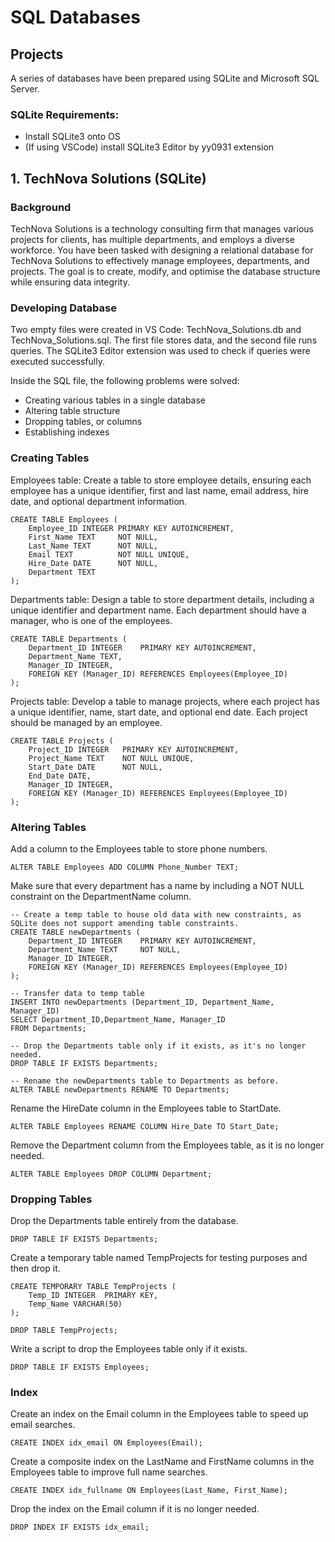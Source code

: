 # SQL Databases

## Projects

A series of databases have been prepared using SQLite and Microsoft SQL Server.


### SQLite Requirements:
 - Install SQLite3 onto OS
 - (If using VSCode) install SQLite3 Editor by yy0931 extension


## 1. TechNova Solutions (SQLite)

### Background

TechNova Solutions is a technology consulting firm that manages various projects for clients, has multiple departments, and employs a diverse workforce. You have been tasked with designing a relational database for TechNova Solutions to effectively manage employees, departments, and projects. The goal is to create, modify, and optimise the database structure while ensuring data integrity.


### Developing Database

Two empty files were created in VS Code: TechNova_Solutions.db and TechNova_Solutions.sql. The first file stores data, and the second file runs queries. The SQLite3 Editor extension was used to check if queries were executed successfully.

Inside the SQL file, the following problems were solved:
 - Creating various tables in a single database
 - Altering table structure
 - Dropping tables, or columns
 - Establishing indexes


### Creating Tables

Employees table: Create a table to store employee details, ensuring each employee has a unique identifier, first and last name, email address, hire date, and optional department information.
```
CREATE TABLE Employees (
    Employee_ID INTEGER PRIMARY KEY AUTOINCREMENT,
    First_Name TEXT     NOT NULL,
    Last_Name TEXT      NOT NULL,
    Email TEXT          NOT NULL UNIQUE,
    Hire_Date DATE      NOT NULL,
    Department TEXT
);
```

Departments table: Design a table to store department details, including a unique identifier and department name. Each department should have a manager, who is one of the employees.
```
CREATE TABLE Departments (
    Department_ID INTEGER    PRIMARY KEY AUTOINCREMENT,
    Department_Name TEXT,
    Manager_ID INTEGER,
    FOREIGN KEY (Manager_ID) REFERENCES Employees(Employee_ID)
);
```

Projects table: Develop a table to manage projects, where each project has a unique identifier, name, start date, and optional end date. Each project should be managed by an employee.
```
CREATE TABLE Projects (
    Project_ID INTEGER   PRIMARY KEY AUTOINCREMENT,
    Project_Name TEXT    NOT NULL UNIQUE,
    Start_Date DATE      NOT NULL,
    End_Date DATE,
    Manager_ID INTEGER,
    FOREIGN KEY (Manager_ID) REFERENCES Employees(Employee_ID)
);
```


### Altering Tables

Add a column to the Employees table to store phone numbers.
```
ALTER TABLE Employees ADD COLUMN Phone_Number TEXT;
```

Make sure that every department has a name by including a NOT NULL constraint on the DepartmentName column.
```
-- Create a temp table to house old data with new constraints, as SQLite does not support amending table constraints.
CREATE TABLE newDepartments (
    Department_ID INTEGER    PRIMARY KEY AUTOINCREMENT,
    Department_Name TEXT     NOT NULL,
    Manager_ID INTEGER,
    FOREIGN KEY (Manager_ID) REFERENCES Employees(Employee_ID)
);

-- Transfer data to temp table
INSERT INTO newDepartments (Department_ID, Department_Name, Manager_ID)
SELECT Department_ID,Department_Name, Manager_ID
FROM Departments;

-- Drop the Departments table only if it exists, as it's no longer needed.
DROP TABLE IF EXISTS Departments;

-- Rename the newDepartments table to Departments as before.
ALTER TABLE newDepartments RENAME TO Departments;
```

Rename the HireDate column in the Employees table to StartDate.
```
ALTER TABLE Employees RENAME COLUMN Hire_Date TO Start_Date;
```

Remove the Department column from the Employees table, as it is no longer needed.
```
ALTER TABLE Employees DROP COLUMN Department;
```


### Dropping Tables

Drop the Departments table entirely from the database.
```
DROP TABLE IF EXISTS Departments;
```

Create a temporary table named TempProjects for testing purposes and then drop it.
```
CREATE TEMPORARY TABLE TempProjects (
    Temp_ID INTEGER  PRIMARY KEY,
    Temp_Name VARCHAR(50)
);

DROP TABLE TempProjects;
```

Write a script to drop the Employees table only if it exists.
```
DROP TABLE IF EXISTS Employees;
```


### Index

Create an index on the Email column in the Employees table to speed up email searches.
```
CREATE INDEX idx_email ON Employees(Email);
```

Create a composite index on the LastName and FirstName columns in the Employees table to improve full name searches.
```
CREATE INDEX idx_fullname ON Employees(Last_Name, First_Name);
```

Drop the index on the Email column if it is no longer needed.
```
DROP INDEX IF EXISTS idx_email;
```

